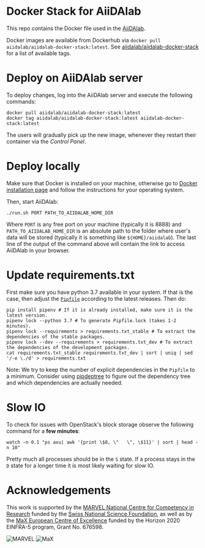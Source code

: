# Docker Stack for AiiDAlab

This repo contains the Docker file used in the [AiiDAlab](https://www.materialscloud.org/aiidalab).

Docker images are available from Dockerhub via `docker pull aiidalab/aiidalab-docker-stack:latest`.
See [aiidalab/aiidalab-docker-stack](https://hub.docker.com/repository/docker/aiidalab/aiidalab-docker-stack) for a list of available tags.

# Deploy on AiiDAlab server

To deploy changes, log into the AiiDAlab server and execute the following commands:
```
docker pull aiidalab/aiidalab-docker-stack:latest
docker tag aiidalab/aiidalab-docker-stack:latest aiidalab-docker-stack:latest
```
The users will gradually pick up the new image, whenever they restart their container via the _Control Panel_.

# Deploy locally

Make sure that Docker is installed on your machine, otherwise go to [Docker installation page](http://www.docker.com/install)
and follow the instructions for your operating system.

Then, start AiiDAlab:
```
./run.sh PORT PATH_TO_AIIDALAB_HOME_DIR
```

Where `PORT` is any free port on your machine (typically it is 8888) and `PATH_TO_AIIDALAB_HOME_DIR` is an absolute path to the folder where user's data will be stored
(typically it is something like `${HOME}/aiidalab`).
The last line of the output of the command above will contain the link to access AiiDAlab in your browser.

# Update requirements.txt

First make sure you have python 3.7 available in your system.
If that is the case, then adjust the [`Pipfile`](Pipfile) according to the latest releases.
Then do:
```
pip install pipenv # If it is already installed, make sure it is the latest version.
pipenv lock --python 3.7 # To generate Pipfile.lock (takes 1-2 minutes).
pipenv lock --requirements > requirements.txt_stable # To extract the dependencies of the stable packages.
pipenv lock --dev --requirements > requirements.txt_dev # To extract the dependencies of the development packages.
cat requirements.txt_stable requirements.txt_dev | sort | uniq | sed '/-e \./d' > requirements.txt
```

Note: We try to keep the number of explicit dependencies in the `Pipfile` to a minimum.
Consider using [pipdeptree](https://pypi.org/project/pipdeptree/) to figure out the dependency tree and which dependencies are actually needed.


# Slow IO

To check for issues with OpenStack's block storage observe the following command for a **few minutes**:
```
watch -n 0.1 "ps axu| awk '{print \$8, \"   \", \$11}' | sort | head -n 10"
```
Pretty much all processes should be in the `S` state. If a process stays in the `D` state for a longer time it is most likely waiting for slow IO.

# Acknowledgements

This work is supported by the [MARVEL National Centre for Competency in Research](<http://nccr-marvel.ch>)
funded by the [Swiss National Science Foundation](<http://www.snf.ch/en>), as well as by the [MaX
European Centre of Excellence](<http://www.max-centre.eu/>) funded by the Horizon 2020 EINFRA-5 program,
Grant No. 676598.

![MARVEL](miscellaneous/logos/MARVEL.png)
![MaX](miscellaneous/logos/MaX.png)
